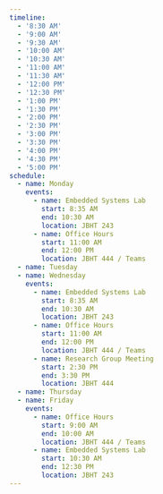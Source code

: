 ```yaml
---
timeline:
  - '8:30 AM'
  - '9:00 AM'
  - '9:30 AM'
  - '10:00 AM'
  - '10:30 AM'
  - '11:00 AM'
  - '11:30 AM'
  - '12:00 PM'
  - '12:30 PM'
  - '1:00 PM'
  - '1:30 PM'
  - '2:00 PM'
  - '2:30 PM'
  - '3:00 PM'
  - '3:30 PM'
  - '4:00 PM'
  - '4:30 PM'
  - '5:00 PM'
schedule:
  - name: Monday
    events:
      - name: Embedded Systems Lab
        start: 8:35 AM
        end: 10:30 AM
        location: JBHT 243
      - name: Office Hours
        start: 11:00 AM
        end: 12:00 PM
        location: JBHT 444 / Teams
  - name: Tuesday
  - name: Wednesday
    events:
      - name: Embedded Systems Lab
        start: 8:35 AM
        end: 10:30 AM
        location: JBHT 243
      - name: Office Hours
        start: 11:00 AM
        end: 12:00 PM
        location: JBHT 444 / Teams
      - name: Research Group Meeting
        start: 2:30 PM
        end: 3:30 PM
        location: JBHT 444
  - name: Thursday
  - name: Friday
    events:
      - name: Office Hours
        start: 9:00 AM
        end: 10:00 AM
        location: JBHT 444 / Teams
      - name: Embedded Systems Lab
        start: 10:30 AM
        end: 12:30 PM
        location: JBHT 243
---
```

